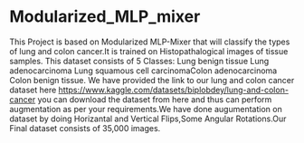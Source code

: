 # Modularized_MLP_mixer
This Project is based on Modularized MLP-Mixer that will classify the types of lung and colon cancer.It is trained on Histopathalogical images of tissue samples. This dataset consists of 5 Classes: Lung benign tissue Lung adenocarcinoma Lung squamous cell carcinomaColon adenocarcinoma Colon benign tissue. We have provided the link to our lung and colon cancer dataset here https://www.kaggle.com/datasets/biplobdey/lung-and-colon-cancer you can download the dataset from here and thus can perform augmentation as per your requirements.We have done augumentation on dataset by doing Horizantal and Vertical Flips,Some Angular Rotations.Our Final dataset consists of 35,000 images.
